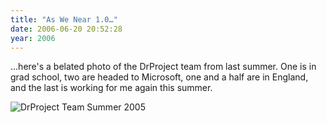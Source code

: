 ```yaml
---
title: "As We Near 1.0…"
date: 2006-06-20 20:52:28
year: 2006
---
```

…here's a belated photo of the DrProject team from last summer.  One is in grad school, two are headed to Microsoft, one and a half are in England, and the last is working for me again this summer.

<img alt="DrProject Team Summer 2005" src="{{'/files/2006/06/drproject-2005.jpg' | relative_url}}" class="centered">
